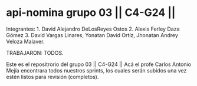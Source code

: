 # api-nomina grupo 03 || C4-G24 ||

Integrantes: 1.	David Alejandro DeLosReyes Ostos 2.	Alexis Ferley Daza Gómez 3.	David Vargas Linares, Yonatan David Ortíz, Jhonatan Andrey Veloza Malaver.

TRABAJARON: TODOS.

Este es el repositrorio del grupo 03 || C4-G24 || Acá el profe Carlos Antonio Mejía encontrara todos nuestros sprints, los cuales serán subidos una vez estén listos para revisión (completos). 
